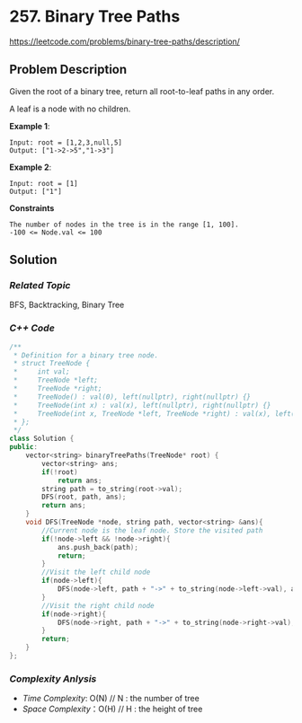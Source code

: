 # 257. Binary Tree Paths
https://leetcode.com/problems/binary-tree-paths/description/

## Problem Description

Given the root of a binary tree, return all root-to-leaf paths in any order.

A leaf is a node with no children.


**Example 1**:
```
Input: root = [1,2,3,null,5]
Output: ["1->2->5","1->3"]
```
**Example 2**:
```
Input: root = [1]
Output: ["1"]
```

**Constraints**
```
The number of nodes in the tree is in the range [1, 100].
-100 <= Node.val <= 100
```

## Solution

### _Related Topic_
   BFS, Backtracking, Binary Tree

### _C++ Code_
```cpp
/**
 * Definition for a binary tree node.
 * struct TreeNode {
 *     int val;
 *     TreeNode *left;
 *     TreeNode *right;
 *     TreeNode() : val(0), left(nullptr), right(nullptr) {}
 *     TreeNode(int x) : val(x), left(nullptr), right(nullptr) {}
 *     TreeNode(int x, TreeNode *left, TreeNode *right) : val(x), left(left), right(right) {}
 * };
 */
class Solution {
public:
    vector<string> binaryTreePaths(TreeNode* root) {
        vector<string> ans;
        if(!root)
            return ans;
        string path = to_string(root->val);
        DFS(root, path, ans);
        return ans;
    }
    void DFS(TreeNode *node, string path, vector<string> &ans){
        //Current node is the leaf node. Store the visited path
        if(!node->left && !node->right){
            ans.push_back(path);
            return;
        }
        //Visit the left child node
        if(node->left){
            DFS(node->left, path + "->" + to_string(node->left->val), ans);
        }
        //Visit the right child node
        if(node->right){
            DFS(node->right, path + "->" + to_string(node->right->val), ans);
        }
        return;
    }
};
```

### _Complexity Anlysis_
- _Time Complexity_: O(N)  // N : the number of tree
- _Space Complexity_：O(H) // H : the height of tree
